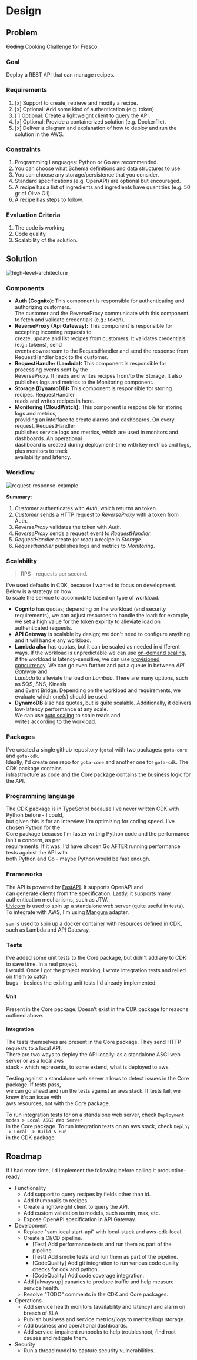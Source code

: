 # Design

## Problem

~~Coding~~ Cooking Challenge for Fresco.

### Goal

Deploy a REST API that can manage recipes.

### Requirements

1.  [x] Support to create, retrieve and modify a recipe.
1.  [x] Optional: Add some kind of authentication (e.g. token).
1.  [ ] Optional: Create a lightweight client to query the API.
1.  [x] Optional: Provide a containerized solution (e.g. Dockerfile).
1.  [x] Deliver a diagram and explanation of how to deploy and run the solution in the AWS.

### Constraints

1. Programming Languages: Python or Go are recommended.
1. You can choose what Schema definitions and data structures to use.
1. You can choose any storage/persistence that you consider.
1. Standard specifications (e.g. OpenAPI) are optional but encouraged.
1. A recipe has a list of ingredients and ingredients have quantities (e.g. 50 gr of Olive Oil).
1. A recipe has steps to follow.

### Evaluation Criteria

1. The code is working.
1. Code quality.
1. Scalability of the solution.

## Solution

![high-level-architecture](doc/diagrams/system-architecture/high-level_architecture.png)

### Components

-   **Auth (Cognito):** This component is responsible for authenticating and authorizing customers.  
    The customer and the ReverseProxy communicate with this component to fetch and validate credentials (e.g.: token).
-   **ReverseProxy (Api Gateway):** This component is responsible for accepting incoming requests to  
    create, update and list recipes from customers. It validates credentials (e.g.: tokens), send  
    events downstream to the RequestHandler and send the response from RequestHandler back to the customer.
-   **RequestHandler (Lambda):** This component is responsible for processing events sent by the  
    ReverseProxy. It reads and writes recipes from/to the Storage. It also publishes logs and
    metrics to the Monitoring component.
-   **Storage (DynamoDB):** This component is responsible for storing recipes. RequestHandler  
    reads and writes recipes in here.
-   **Monitoring (CloudWatch):** This component is responsible for storing logs and metrics,  
    providing an interface to create alarms and dashboards. On every request, RequestHandler  
    publishes service logs and metrics, which are used in monitors and dashboards. An operational  
    dashboard is created during deployment-time with key metrics and logs, plus monitors to track  
    availability and latency.

### Workflow

![request-response-example](doc/diagrams/sequence-flow/request-response.png)

**Summary**:

1. _Customer_ authenticates with _Auth_, which returns an token.
1. _Customer_ sends a HTTP request to _ReverseProxy_ with a token from Auth.
1. _ReverseProxy_ validates the token with _Auth_.
1. _ReverseProxy_ sends a request event to _RequestHandler_.
1. _RequestHandler_ create (or read) a recipe in _Storage_.
1. _Requesthandler_ publishes logs and metrics to _Monitoring_.

### Scalability

> RPS - requests per second.

I've used defaults in CDK, because I wanted to focus on development. Below is a strategy on how  
to scale the service to accomodate based on type of workload.

-   **Cognito** has quotas; depending on the workload (and security requirements),
    we can adjust resources to handle the load: for example, we set a high value for the token expirity
    to alleviate load on authenticated requests.
-   **API Gateway** is scalable by design; we don't need to configure anything and it will handle any workload.
-   **Lambda also** has quotas, but it can be scaled as needed in different ways. If the workload is unpredictable
    we can use [on-demand scaling](https://docs.aws.amazon.com/lambda/latest/operatorguide/on-demand-scaling.html),  
    if the workload is latency-sensitive, we can use [provisioned concurrency](https://docs.aws.amazon.com/lambda/latest/dg/provisioned-concurrency.html). We can go even further and put a queue in between _API Gateway_ and  
    _Lambda_ to alleviate the load on _Lambda_. There are many options, such as SQS, SNS, Kinesis  
    and Event Bridge. Depending on the workload and requirements, we evaluate which one(s) should be used.
-   **DynamoDB** also has quotas, but is quite scalable. Additionally, it delivers low-latency performance at any scale.  
    We can use [auto scaling](https://aws.amazon.com/blogs/database/amazon-dynamodb-auto-scaling-performance-and-cost-optimization-at-any-scale/) to scale reads and  
    writes according to the workload.

### Packages

I've created a single github repository (`gota`) with two packages: `gota-core` and `gota-cdk`.  
Ideally, I'd create one repo for `gota-core` and another one for `gota-cdk`. The CDK package contains  
infrastructure as code and the Core package contains the business logic for the API.

### Programming language

The CDK package is in TypeScript because I've never written CDK with Python before - I could,  
but given this is for an interview, I'm optimizing for coding speed. I've chosen Python for the  
Core package because I'm faster writing Python code and the performance isn't a concern, as per  
requirements. If it was, I'd have chosen Go AFTER running performance tests against the API with  
both Python and Go - maybe Python would be fast enough.

### Frameworks

The API is powered by [FastAPI](https://github.com/tiangolo/fastapi). It supports OpenAPI and  
can generate clients from the specification. Lastly, it supports many authentication mechanisms, such as JTW.  
[Uvicorn](https://www.uvicorn.org/) is used to spin up a standalone web server (quite useful in tests).  
To integrate with AWS, I'm using [Mangum](https://mangum.io/asgi-frameworks/) adapter.

`sam` is used to spin up a docker container with resources defined in CDK, such as Lambda and API Gateway.

### Tests

I've added some unit tests to the Core package, but didn't add any to CDK to save time. In a real project,  
I would. Once I got the project working, I wrote integration tests and relied on them to catch  
bugs - besides the existing unit tests I'd already implemented.

#### Unit

Present in the Core package. Doesn't exist in the CDK package for reasons outlined above.

#### Integration

The tests themselves are present in the Core package. They send HTTP requests to a local API.  
There are two ways to deploy the API locally: as a standalone ASGI web server or as a local aws  
stack - which represents, to some extend, what is deployed to aws.

Testing against a standalone web server allows to detect issues in the Core package. If tests pass,  
we can go ahead and run the tests against an aws stack. If tests fail, we know it's an issue with  
aws resources, not with the Core package.

To run integration tests for on a standalone web server, check `Deployment modes > Local ASGI Web Server`  
in the Core package. To run integration tests on an aws stack, check `Deploy -> Local -> Build & Run`  
in the CDK package.

## Roadmap

If I had more time, I'd implement the following before calling it production-ready:

-   Functionality
    -   Add support to query recipes by fields other than id.
    -   Add thumbnails to recipes.
    -   Create a lightweight client to query the API.
    -   Add custom validation to models, such as min, max, etc.
    -   Expose OpenAPI specification in API Gateway.
-   Development
    -   Replace "sam local start-api" with local-stack and aws-cdk-local.
    -   Create a CI/CD pipeline.
        -   [Test] Add performance tests and run them as part of the pipeline.
        -   [Test] Add smoke tests and run them as part of the pipeline.
        -   [CodeQuality] Add git integration to run various code quality checks for cdk and python.
        -   [CodeQuality] Add code coverage integration.
    -   Add [always up] canaries to produce traffic and help measure service health.
    -   Resolve "TODO" comments in the CDK and Core packages.
-   Operations
    -   Add service health monitors (availability and latency) and alarm on breach of SLA.
    -   Publish business and service metrics/logs to metrics/logs storage.
    -   Add business and operational dashboards.
    -   Add service-impairent runbooks to help troubleshoot, find root causes and mitigate them.
-   Security
    -   Run a thread model to capture security vulnerabilities.
